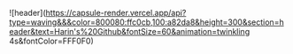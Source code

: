 ![header](https://capsule-render.vercel.app/api?type=waving&&&color=800080:ffc0cb,100:a82da8&height=300&section=header&text=Harin's%20Github&fontSize=60&animation=twinkling 4s&fontColor=FFF0F0)

<!-- ### Hi there 👋 -->

<!--
**jxharin/jxharin** is a ✨ _special_ ✨ repository because its `README.md` (this file) appears on your GitHub profile.

Here are some ideas to get you started:

- 🔭 I’m currently working on ...
- 🌱 I’m currently learning ...
- 👯 I’m looking to collaborate on ...
- 🤔 I’m looking for help with ...
- 💬 Ask me about ...
- 📫 How to reach me: ...
- 😄 Pronouns: ...
- ⚡ Fun fact: ...
-->
